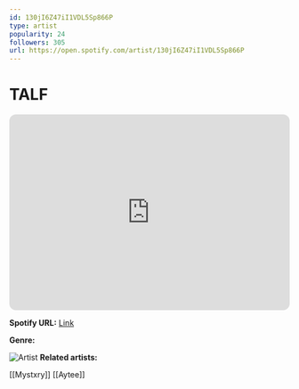 ```yaml
---
id: 130jI6Z47iI1VDL5Sp866P
type: artist
popularity: 24
followers: 305
url: https://open.spotify.com/artist/130jI6Z47iI1VDL5Sp866P
---
```

# TALF

<iframe style="border-radius:12px" src="https://open.spotify.com/embed/artist/130jI6Z47iI1VDL5Sp866P" width="100%" height="352" frameBorder="0" allowfullscreen="" allow="autoplay; clipboard-write; encrypted-media; fullscreen; picture-in-picture" loading="lazy"></iframe>

**Spotify URL:** [Link](https://open.spotify.com/artist/130jI6Z47iI1VDL5Sp866P)

**Genre:** 

![Artist](https://i.scdn.co/image/ab6761610000e5eb3d42a10a82ea4c768dd7aaa4)
**Related artists:**

[[Mystxry]]
[[Aytee]]
